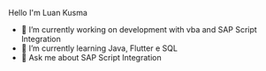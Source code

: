 Hello I'm Luan Kusma
                                                                
- 🔭 I’m currently working on development with vba and SAP Script Integration
- 🌱 I’m currently learning Java, Flutter e SQL
- 💬 Ask me about SAP Script Integration
